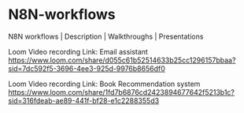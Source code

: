 # N8N-workflows
N8N workflows | Description | Walkthroughs | Presentations

Loom Video recording Link:
Email assistant 
https://www.loom.com/share/d055c61b52514633b25cc1296157bbaa?sid=7dc592f5-3696-4ee3-925d-9976b8656df0 


Loom Video recording Link:
Book Recommendation system
https://www.loom.com/share/1fd7b6876cd2423894677642f5213b1c?sid=316fdeab-ae89-441f-bf28-e1c2288355d3 
